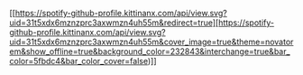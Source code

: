 [[https://spotify-github-profile.kittinanx.com/api/view.svg?uid=31t5xdx6mznzprc3axwmzn4uh55m&redirect=true][https://spotify-github-profile.kittinanx.com/api/view.svg?uid=31t5xdx6mznzprc3axwmzn4uh55m&cover_image=true&theme=novatorem&show_offline=true&background_color=232843&interchange=true&bar_color=5fbdc4&bar_color_cover=false)]]
